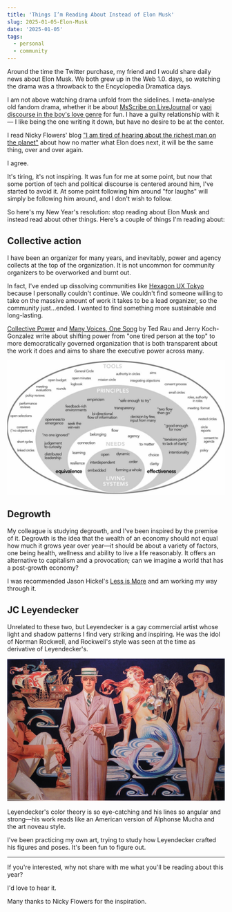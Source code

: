 ```yaml
---
title: 'Things I’m Reading About Instead of Elon Musk'
slug: 2025-01-05-Elon-Musk
date: '2025-01-05'
tags:
  - personal
  - community
---
```


Around the time the Twitter purchase, my friend and I would share daily news about Elon Musk. We both grew up in the Web 1.0. days, so watching the drama was a throwback to the Encyclopedia Dramatica days.

I am not above watching drama unfold from the sidelines. I meta-analyse old fandom drama, whether it be about [MsScribe on LiveJournal](/blog/posts/2023-06-18-An-Unauthorized-Fan-Treatise/) or [yaoi discourse in the boy's love genre](/blog/posts/2023-09-30-Visiting-the-First-Boys-Love-Exhibition-in-Japan/) for fun. I have a guilty relationship with it— I like being the one writing it down, but have no desire to be at the center.

I read Nicky Flowers' blog ["I am tired of hearing about the richest man on the planet"](https://nickyflowers.com/blog/2025/post_010325) about how no matter what Elon does next, it will be the same thing, over and over again.

I agree.

It's tiring, it's not inspiring. It was fun for me at some point, but now that some portion of tech and political discourse is centered around him, I've started to avoid it. At some point following him around "for laughs" will simply be following him around, and I don't wish to follow.

So here's my New Year's resolution: stop reading about Elon Musk and instead read about other things. Here's a couple of things I'm reading about:

## Collective action

I have been an organizer for many years, and inevitably, power and agency collects at the top of the organization. It is not uncommon for community organizers to be overworked and burnt out.

In fact, I've ended up dissolving communities like [Hexagon UX Tokyo](https://goodpatch.com/blog/ux-diversity-inclusive-culture) because I personally couldn't continue. We couldn't find someone willing to take on the massive amount of work it takes to be a lead organizer, so the community just...ended. I wanted to find something more sustainable and long-lasting.

[Collective Power](https://www.sociocracyforall.org/collective-power/) and [Many Voices, One Song](https://www.sociocracyforall.org/many-voices-one-song-2/) by Ted Rau and Jerry Koch-Gonzalez write about shifting power from "one tired person at the top" to more democratically governed organization that is both transparent about the work it does and aims to share the executive power across many.

![A chart of different tools and principles leveraged by sociocracy. From sociocracyforall.org.](sociocracy.png)

## Degrowth

My colleague is studying degrowth, and I've been inspired by the premise of it. Degrowth is the idea that the wealth of an economy should not equal how much it grows year over year—it should be about a variety of factors, one being health, wellness and ability to live a life reasonably. It offers an alternative to capitalism and a provocation; can we imagine a world that has a post-growth economy?

I was recommended Jason Hickel's [Less is More](https://www.jasonhickel.org/less-is-more) and am working my way through it.

## JC Leyendecker

Unrelated to these two, but Leyendecker is a gay commercial artist whose light and shadow patterns I find very striking and inspiring. He was the idol of Norman Rockwell, and Rockwell's style was seen at the time as derivative of Leyendecker's.

![An illustration of three men in suits and a siren. The patterns of the suits are striking against the dark background.](leyendecker.jpg)

Leyendecker's color theory is so eye-catching and his lines so angular and strong—his work reads like an American version of Alphonse Mucha and the art noveau style.

I've been practicing my own art, trying to study how Leyendecker crafted his figures and poses. It's been fun to figure out.

---

If you're interested, why not share with me what you'll be reading about this year? 

I'd love to hear it.

Many thanks to Nicky Flowers for the inspiration.
